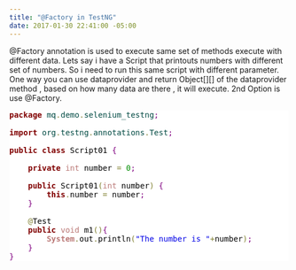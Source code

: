 ```yaml
---
title: "@Factory in TestNG"
date: 2017-01-30 22:41:00 -05:00
---
```


@Factory annotation is used to execute same set of methods execute with different data. Lets say i have a Script that printouts numbers with different set of numbers. So i need to run this same script with different parameter. One way you can use dataprovider and return Object[][] of the dataprovider method , based on how many data are there , it will execute. 2nd Option is use @Factory.
<pre style='color:#000000;background:#ffffff;'><span style='color:#800000; font-weight:bold; '>package</span><span style='color:#004a43; '> mq</span><span style='color:#808030; '>.</span><span style='color:#004a43; '>demo</span><span style='color:#808030; '>.</span><span style='color:#004a43; '>selenium_testng</span><span style='color:#800080; '>;</span>

<span style='color:#800000; font-weight:bold; '>import</span><span style='color:#004a43; '> org</span><span style='color:#808030; '>.</span><span style='color:#004a43; '>testng</span><span style='color:#808030; '>.</span><span style='color:#004a43; '>annotations</span><span style='color:#808030; '>.</span><span style='color:#004a43; '>Test</span><span style='color:#800080; '>;</span>

<span style='color:#800000; font-weight:bold; '>public</span> <span style='color:#800000; font-weight:bold; '>class</span> Script01 <span style='color:#800080; '>{</span>

	<span style='color:#800000; font-weight:bold; '>private</span> <span style='color:#bb7977; '>int</span> number <span style='color:#808030; '>=</span> <span style='color:#008c00; '>0</span><span style='color:#800080; '>;</span>
	
	<span style='color:#800000; font-weight:bold; '>public</span> Script01<span style='color:#808030; '>(</span><span style='color:#bb7977; '>int</span> number<span style='color:#808030; '>)</span> <span style='color:#800080; '>{</span>
		<span style='color:#800000; font-weight:bold; '>this</span><span style='color:#808030; '>.</span>number <span style='color:#808030; '>=</span> number<span style='color:#800080; '>;</span>
	<span style='color:#800080; '>}</span>
	
	<span style='color:#808030; '>@</span>Test
	<span style='color:#800000; font-weight:bold; '>public</span> <span style='color:#bb7977; '>void</span> m1<span style='color:#808030; '>(</span><span style='color:#808030; '>)</span><span style='color:#800080; '>{</span>
		<span style='color:#bb7977; font-weight:bold; '>System</span><span style='color:#808030; '>.</span>out<span style='color:#808030; '>.</span>println<span style='color:#808030; '>(</span><span style='color:#0000e6; '>"The number is "</span><span style='color:#808030; '>+</span>number<span style='color:#808030; '>)</span><span style='color:#800080; '>;</span>
	<span style='color:#800080; '>}</span>
<span style='color:#800080; '>}</span>
</pre> 